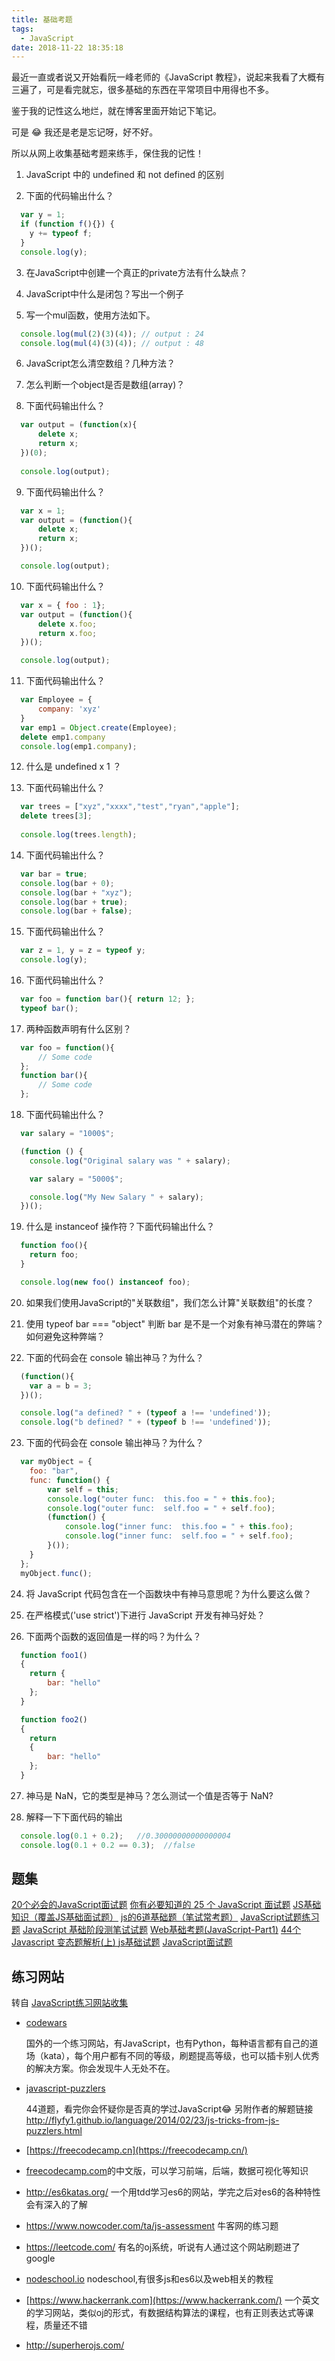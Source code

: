 ```yaml
---
title: 基础考题
tags:
  - JavaScript
date: 2018-11-22 18:35:18
---
```



最近一直或者说又开始看阮一峰老师的《JavaScript 教程》，说起来我看了大概有三遍了，可是看完就忘，很多基础的东西在平常项目中用得也不多。

鉴于我的记性这么地烂，就在博客里面开始记下笔记。

可是 😂 我还是老是忘记呀，好不好。

所以从网上收集基础考题来练手，保住我的记性！

1. JavaScript 中的 undefined 和 not defined 的区别

2. 下面的代码输出什么？
  ```js 
    var y = 1;
    if (function f(){}) {
      y += typeof f;
    }
    console.log(y);
  ```

3. 在JavaScript中创建一个真正的private方法有什么缺点？

4. JavaScript中什么是闭包？写出一个例子

5. 写一个mul函数，使用方法如下。
  ```js
    console.log(mul(2)(3)(4)); // output : 24 
    console.log(mul(4)(3)(4)); // output : 48
  ```

6. JavaScript怎么清空数组？几种方法？

7. 怎么判断一个object是否是数组(array)？

8. 下面代码输出什么？
  ```js
    var output = (function(x){
        delete x;
        return x;
    })(0);
      
    console.log(output);
  ```

9. 下面代码输出什么？
  ```js
    var x = 1;
    var output = (function(){
        delete x;
        return x;
    })();

    console.log(output);
  ```

10. 下面代码输出什么？
  ```js
    var x = { foo : 1};
    var output = (function(){
        delete x.foo;
        return x.foo;
    })();

    console.log(output);
  ```

11. 下面代码输出什么？
  ```js
    var Employee = {
        company: 'xyz'
    }
    var emp1 = Object.create(Employee);
    delete emp1.company
    console.log(emp1.company);
  ```

12. 什么是 undefined x 1 ？

13. 下面代码输出什么？
  ```js
    var trees = ["xyz","xxxx","test","ryan","apple"];
    delete trees[3];
      
    console.log(trees.length);
  ```

14. 下面代码输出什么？
  ```js
    var bar = true;
    console.log(bar + 0);   
    console.log(bar + "xyz");  
    console.log(bar + true);  
    console.log(bar + false);   
  ```

15. 下面代码输出什么？
  ```js
    var z = 1, y = z = typeof y;
    console.log(y); 
  ```

16. 下面代码输出什么？
  ```js
    var foo = function bar(){ return 12; };
    typeof bar();  
  ```

17. 两种函数声明有什么区别？
  ```js
    var foo = function(){ 
        // Some code
    }; 
    function bar(){ 
        // Some code
    }; 
  ```

18. 下面代码输出什么？
  ```js
    var salary = "1000$";

    (function () {
      console.log("Original salary was " + salary);

      var salary = "5000$";

      console.log("My New Salary " + salary);
    })();
  ```

19. 什么是 instanceof 操作符？下面代码输出什么？
  ```js
    function foo(){ 
      return foo; 
    }

    console.log(new foo() instanceof foo);
  ```

20. 如果我们使用JavaScript的"关联数组"，我们怎么计算"关联数组"的长度？

21. 使用 typeof bar === "object" 判断 bar 是不是一个对象有神马潜在的弊端？如何避免这种弊端？

22. 下面的代码会在 console 输出神马？为什么？
  ```js
    (function(){
      var a = b = 3;
    })();

    console.log("a defined? " + (typeof a !== 'undefined'));   
    console.log("b defined? " + (typeof b !== 'undefined'));
  ```

23. 下面的代码会在 console 输出神马？为什么？
  ```js
    var myObject = {
      foo: "bar",
      func: function() {
          var self = this;
          console.log("outer func:  this.foo = " + this.foo);
          console.log("outer func:  self.foo = " + self.foo);
          (function() {
              console.log("inner func:  this.foo = " + this.foo);
              console.log("inner func:  self.foo = " + self.foo);
          }());
      }
    };
    myObject.func();
  ```

24. 将 JavaScript 代码包含在一个函数块中有神马意思呢？为什么要这么做？

25. 在严格模式('use strict')下进行 JavaScript 开发有神马好处？

26. 下面两个函数的返回值是一样的吗？为什么？
  ```js
    function foo1()
    {
      return {
          bar: "hello"
      };
    }

    function foo2()
    {
      return
      {
          bar: "hello"
      };
    }
  ```

27. 神马是 NaN，它的类型是神马？怎么测试一个值是否等于 NaN?

28. 解释一下下面代码的输出
  ```js
    console.log(0.1 + 0.2);   //0.30000000000000004
    console.log(0.1 + 0.2 == 0.3);  //false
  ```

## 题集
[20个必会的JavaScript面试题](https://segmentfault.com/a/1190000008785931)
[你有必要知道的 25 个 JavaScript 面试题](https://github.com/dwqs/blog/issues/17)
[JS基础知识（覆盖JS基础面试题）](https://juejin.im/post/5b325c38e51d4558c7136818)
[js的6道基础题（笔试常考题）](https://blog.csdn.net/sunlijie1118/article/details/78825962)
[JavaScript试题练习题](https://blog.csdn.net/xun527/article/details/78009044)
[JavaScript 基础阶段测笔试试题](https://wenku.baidu.com/view/cc3ee4bbb8d528ea81c758f5f61fb7360b4c2be5.html?re=view)
[Web基础考题(JavaScript-Part1)](https://wenku.baidu.com/view/3528f6ec08a1284ac950432f.html)
[44个Javascript 变态题解析(上) ](http://web.jobbole.com/86461/)
[js基础试题](http://www.voidcn.com/article/p-qvgglksg-bhp.html)
[JavaScript面试题](https://leohxj.gitbooks.io/front-end-database/interview/interview-exercises-with-JavaScript.html)

## 练习网站 

转自 [JavaScript练习网站收集](http://www.lixuejiang.me/2016/11/01/JavaScript%E7%9A%84%E7%BB%83%E4%B9%A0%E7%BD%91%E7%AB%99%E6%94%B6%E9%9B%86/)

- [codewars](http://www.codewars.com/)

  国外的一个练习网站，有JavaScript，也有Python，每种语言都有自己的道场（kata），每个用户都有不同的等级，刷题提高等级，也可以插卡别人优秀的解决方案。你会发现牛人无处不在。

- [javascript-puzzlers](http://javascript-puzzlers.herokuapp.com/)

  44道题，看完你会怀疑你是否真的学过JavaScript😂
  另附作者的解题链接<http://flyfy1.github.io/language/2014/02/23/js-tricks-from-js-puzzlers.html>

- [https://freecodecamp.cn](https://freecodecamp.cn/)

- [freecodecamp.com](http://www.lixuejiang.me/2016/11/01/JavaScript%E7%9A%84%E7%BB%83%E4%B9%A0%E7%BD%91%E7%AB%99%E6%94%B6%E9%9B%86/freecodecamp.com)的中文版，可以学习前端，后端，数据可视化等知识

- <http://es6katas.org/>
  一个用tdd学习es6的网站，学完之后对es6的各种特性会有深入的了解

- <https://www.nowcoder.com/ta/js-assessment>
  牛客网的练习题

- <https://leetcode.com/>
  有名的oj系统，听说有人通过这个网站刷题进了google

- [nodeschool.io](https://nodeschool.io/zh-cn/#workshoppers)
  nodeschool,有很多js和es6以及web相关的教程

- [https://www.hackerrank.com](https://www.hackerrank.com/)
  一个英文的学习网站，类似oj的形式，有数据结构算法的课程，也有正则表达式等课程，质量还不错

- <http://superherojs.com/>

